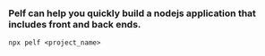 ### Pelf can help you quickly build a nodejs application that includes front and back ends.

```
npx pelf <project_name>
```
